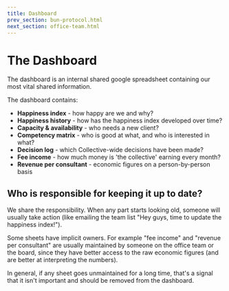 ```yaml
---
title: Dashboard
prev_section: bun-protocol.html
next_section: office-team.html
---
```


The Dashboard
===============

The dashboard is an internal shared google spreadsheet containing our most vital shared information. 

The dashboard contains:

-   **Happiness index** - how happy are we and why?
-   **Happiness history** - how has the happiness index developed over time?
-   **Capacity & availability** - who needs a new client?
-   **Competency matrix** - who is good at what, and who is interested in what?
-   **Decision log** - which Collective-wide decisions have been made?
-   **Fee income** - how much money is 'the collective' earning every month?
-   **Revenue per consultant** - economic figures on a person-by-person basis

Who is responsible for keeping it up to date?
---------------------------------------------

We share the responsibility. When any part starts looking old, someone will usually take action (like emailing the team list "Hey guys, time to update the happiness index!").

Some sheets have implicit owners. For example "fee income" and "revenue per consultant" are usually maintained by someone on the office team or the board, since they have better access to the raw economic figures (and are better at interpreting the numbers).

In general, if any sheet goes unmaintained for a long time, that's a signal that it isn't important and should be removed from the dashboard.
